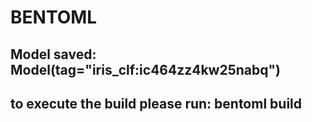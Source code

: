 # BENTOML 

## Model saved: Model(tag="iris_clf:ic464zz4kw25nabq")

## to execute the build please run: bentoml build